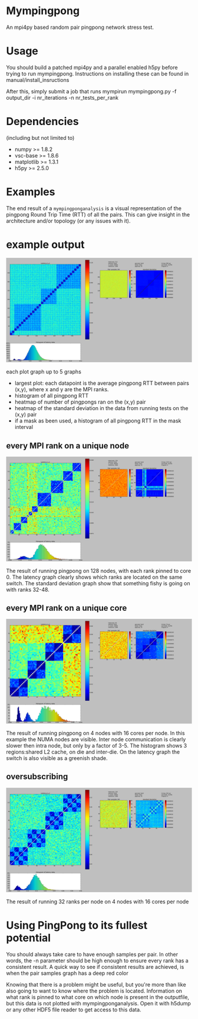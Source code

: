 Mympingpong
=========

An mpi4py based random pair pingpong network stress test.

Usage
========

You should build a patched mpi4py and a parallel enabled h5py before trying to run mympingpong.
Instructions on installing these can be found in manual/install_insructions

After this, simply submit a job  that runs
mympirun mympingpong.py -f output_dir -i nr_iterations -n nr_tests_per_rank






Dependencies
============

(including but not limited to)

 - numpy >= 1.8.2
 - vsc-base >= 1.8.6
 - matplotlib >= 1.3.1
 - h5py >= 2.5.0

Examples
=======

The end result of a `mympingponganalysis` is a visual representation of the
pingpong Round Trip Time (RTT) of all the pairs. This can give insight in the architecture and/or topology
(or any issues with it).

# example output
![](/result_images/example.png)

each plot graph up to 5 graphs
 - largest plot: each datapoint is the average pingpong RTT between pairs (x,y), where x and y are the MPI ranks.
 - histogram of all pingpong RTT
 - heatmap of number of pingpongs ran on the (x,y) pair
 - heatmap of the standard deviation in the data from running tests on the (x,y) pair
 - if a mask as been used, a histogram of all pingpong RTT in the mask interval

## every MPI rank on a unique node
![](/result_images/stdev.png)

The result of running pingpong on 128 nodes, with each rank pinned to core 0.
The latency graph clearly shows which ranks are located on the same switch.
The standard deviation graph show that something fishy is going on with ranks 32-48.

## every MPI rank on a unique core
![](/result_images/cores.png)

The result of running pingpong on 4 nodes with 16 cores per node.
In this example the NUMA nodes are visible. Inter node communication is clearly slower then intra node, but only by a factor of 3-5.
The histogram shows 3 regions:shared L2 cache, on die and inter-die.
On the latency graph the switch is also visible as a greenish shade.

## oversubscribing
![](/result_images/oversubscribe.png)

The result of running 32 ranks per node on 4 nodes with 16 cores per node

Using PingPong to its fullest potential
======================

You should always take care to have enough samples per pair. In other words, 
the -n parameter should be high enough to ensure every rank has a consistent result. 
A quick way to see if consistent results are achieved, is when the pair samples graph has a deep red color

Knowing that there is a problem might be useful, but you're more than like also going to want to know where the problem is located. 
Information on what rank is pinned to what core on which node is present in the outputfile, but this data is not plotted with mympingponganalysis. Open it with h5dump or any other HDF5 file reader to get access to this data.
